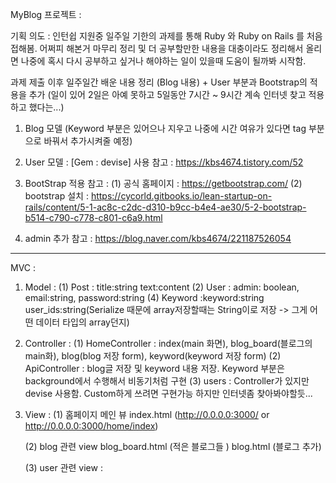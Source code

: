 MyBlog 프로젝트 :

기획 의도 : 
인턴쉽 지원중 일주일 기한의 과제를 통해 Ruby 와 Ruby on Rails 를 처음 접해봄.
어쩌피 해본거 마무리 정리 및 더 공부할만한 내용을 대충이라도 정리해서 올리면 
나중에 혹시 다시 공부하고 싶거나 해야하는 일이 있을때 도움이 될까봐 시작함.


과제 제출 이후 일주일간 배운 내용 정리 (Blog 내용) + User 부분과 Bootstrap의 적용을 추가
(일이 있어 2일은 아예 못하고 5일동안 7시간 ~ 9시간 계속 인터넷 찾고 적용하고 했다는...)

1. Blog 모델 (Keyword 부분은 있어으나 지우고 나중에 시간 여유가 있다면 tag 부분으로 바꿔서 추가시켜줄 예정)

2. User 모델  : [Gem : devise] 사용
참고 : https://kbs4674.tistory.com/52

3. BootStrap 적용 
참고 :
(1) 공식 홈페이지 : https://getbootstrap.com/
(2) bootstrap 설치 : https://cycorld.gitbooks.io/lean-startup-on-rails/content/5-1-ac8c-c2dc-d310-b9cc-b4e4-ae30/5-2-bootstrap-b514-c790-c778-c801-c6a9.html

4. admin 추가
참고 : https://blog.naver.com/kbs4674/221187526054

------------------------------------------------------------------------------------------------------------------------
MVC : 

1. Model :
   (1) Post : title:string text:content
   (2) User : admin: boolean, email:string, password:string
   (4) Keyword :keyword:string user_ids:string(Serialize 때문에 array저장할때는 String이로 저장 -> 그게 어떤 데이터 타입의 array던지)

2. Controller :
   (1) HomeController : index(main 화면), blog_board(블로그의 main화), blog(blog 저장 form), keyword(keyword 저장 form)
   (2) ApiController : blog글 저장 및 keyword 내용 저장. Keyword 부분은 background에서 수행해서 비동기처럼 구현
   (3) users : Controller가 있지만 devise 사용함.  Custom하게 쓰려면 구현가능 하지만 인터넷좀 찾아봐야할듯...

3. View :
   (1) 홈페이지 메인 뷰
   index.html (http://0.0.0.0:3000/ or http://0.0.0.0:3000/home/index)

   (2) blog 관련 view
   blog_board.html (적은 블로그들 )
   blog.html (블로그 추가)

   (3) user 관련 view :


